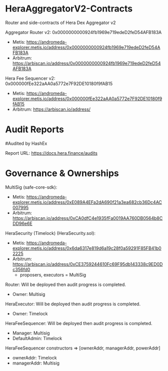 # HeraAggregatorV2-Contracts
Router and side-contracts of Hera Dex Aggregator v2

Aggregator Router v2: 0x0000000000924fb1969e719edeD2feD54AFB183A

- Metis: https://andromeda-explorer.metis.io/address/0x0000000000924fb1969e719edeD2feD54AFB183A
- Arbitrum: https://arbiscan.io/address/0x0000000000924fb1969e719edeD2feD54AFB183A

Hera Fee Sequencer v2: 0x000000fEe322aAA0a5772e7F92DE10180f9fAB15

- Metis: https://andromeda-explorer.metis.io/address/0x000000fEe322aAA0a5772e7F92DE10180f9fAB15
- Arbitrum: https://arbiscan.io/address/




# Audit Reports

#Audited by HashEx

Report URL: https://docs.hera.finance/audits


 

# Governance & Ownerships

MultiSig (safe-core-sdk):
- Metis: https://andromeda-explorer.metis.io/address/0xE089A4EFa2dA690f21a3ea682cb36Dc4AC007995
- Arbitrum: https://arbiscan.io/address/0xCA0dfC4e1935fFa0019AA760DB0564b8CDD96e6E

HeraSecurity (Timelock) (HeraSecurity.sol):
- Metis: https://andromeda-explorer.metis.io/address/0x6da6317e819d6a19c28f0a59291F85FB41b02225
- Arbitrum: https://arbiscan.io/address/0xCE3759244610Fc69F95db143338c9ED0Dc356fd0
  - proposers, executors = MultiSig


Router: Will be deployed then audit progress is completed.
- Owner: Multisig

HeraExecutor: Will be deployed then audit progress is completed.
- Owner: Timelock

HeraFeeSequencer: Will be deployed then audit progress is completed.
- Manager: Multisig
- DefaultAdmin: Timelock

HeraFeeSequencer constructors => [ownerAddr, managerAddr, powerAddr]
- ownerAddr: Timelock
- managerAddr: Multisig



